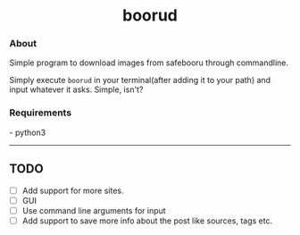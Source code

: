 <h1>
    <center> boorud </center>
</h1>

<h3> About </h3>

Simple program to download images from safebooru through commandline.

Simply execute ``boorud`` in your terminal(after adding it to your path) and input whatever it asks. Simple, isn't?

<h3> Requirements </h3>
- python3

<hr>

<h2> TODO </h2>

- [ ] Add support for more sites.
- [ ] GUI
- [ ] Use command line arguments for input
- [ ] Add support to save more info about the post like sources, tags etc.